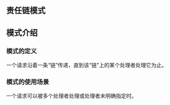 ## 责任链模式

## 模式介绍

### 模式的定义

一个请求沿着一条“链”传递，直到该“链”上的某个处理者处理它为止。

### 模式的使用场景

一个请求可以被多个处理者处理或处理者未明确指定时。

